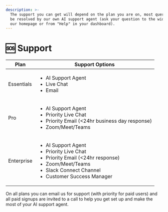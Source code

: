 ```yaml
---
description: >-
  The support you can get will depend on the plan you are on, most queries can
  be resolved by our own AI support agent (ask your question to the widget on
  our homepage or from "Help" in your dashboard).
---
```


# 🆘 Support

| Plan       | Support Options                                                                                                                                                                                   |
| ---------- | ------------------------------------------------------------------------------------------------------------------------------------------------------------------------------------------------- |
| Essentials | <ul><li>AI Support Agent</li><li>Live Chat</li><li>Email</li></ul>                                                                                                                                |
| Pro        | <ul><li>AI Support Agent</li><li>Priority Live Chat</li><li>Priority Email (&#x3C;24hr business day response)</li><li>Zoom/Meet/Teams</li></ul>                                                   |
| Enterprise | <ul><li>AI Support Agent</li><li>Priority Live Chat</li><li>Priority Email (&#x3C;24hr response)</li><li>Zoom/Meet/Teams</li><li>Slack Connect Channel</li><li>Customer Success Manager</li></ul> |

On all plans you can email us for support (with priority for paid users) and all paid signups are invited to a call to help you get set up and make the most of your AI support agent.
